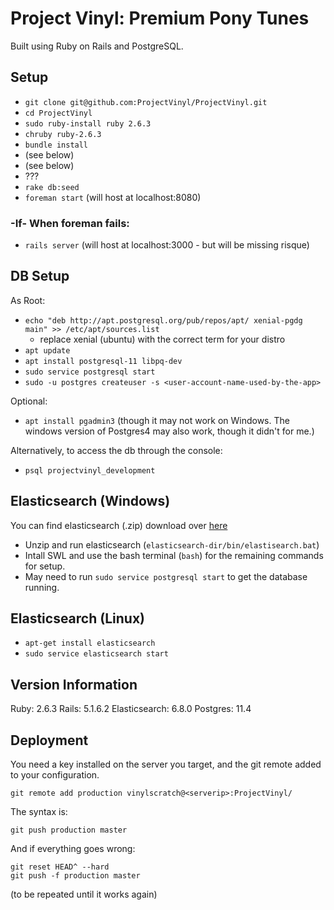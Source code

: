 # Project Vinyl: Premium Pony Tunes

Built using Ruby on Rails and PostgreSQL.

## Setup

* `git clone git@github.com:ProjectVinyl/ProjectVinyl.git`
* `cd ProjectVinyl`
* `sudo ruby-install ruby 2.6.3`
* `chruby ruby-2.6.3`
* `bundle install`
* <start postgres> (see below)
* <somehow start elasticsearch> (see below)
* ???
* `rake db:seed`
* `foreman start` (will host at localhost:8080)

### -If- When foreman fails:
* `rails server` (will host at localhost:3000 - but will be missing risque)

## DB Setup

As Root:
* `echo "deb http://apt.postgresql.org/pub/repos/apt/ xenial-pgdg main" >> /etc/apt/sources.list`
   * replace xenial (ubuntu) with the correct term for your distro
* `apt update`
* `apt install postgresql-11 libpq-dev`
* `sudo service postgresql start`
* `sudo -u postgres createuser -s <user-account-name-used-by-the-app>`

Optional:
* `apt install pgadmin3` (though it may not work on Windows. The windows version of Postgres4 may also work, though it didn't for me.)

Alternatively, to access the db through the console:
* `psql projectvinyl_development`

## Elasticsearch (Windows)

You can find elasticsearch (.zip) download over <a href="https://www.elastic.co/downloads/past-releases/elasticsearch-6-8-0">here</a>

* Unzip and run elasticsearch (`elasticsearch-dir/bin/elastisearch.bat`)
* Intall SWL and use the bash terminal (`bash`) for the remaining commands for setup.
* May need to run `sudo service postgresql start` to get the database running.

## Elasticsearch (Linux)

* `apt-get install elasticsearch`
* `sudo service elasticsearch start`

## Version Information

Ruby: 2.6.3
Rails: 5.1.6.2
Elasticsearch: 6.8.0
Postgres: 11.4

## Deployment

You need a key installed on the server you target, and the git remote added to your configuration.

    git remote add production vinylscratch@<serverip>:ProjectVinyl/

The syntax is:

    git push production master

And if everything goes wrong:

    git reset HEAD^ --hard
    git push -f production master

(to be repeated until it works again)
